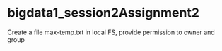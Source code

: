 # bigdata1_session2Assignment2
Create a file max-temp.txt in local FS, provide permission to owner and group
